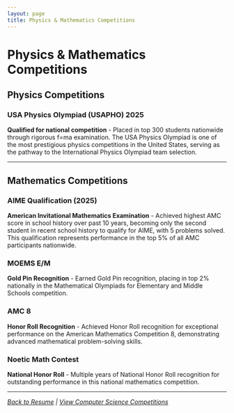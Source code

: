 ```yaml
---
layout: page
title: Physics & Mathematics Competitions
---
```


# Physics & Mathematics Competitions

## Physics Competitions

### USA Physics Olympiad (USAPHO) 2025
**Qualified for national competition** - Placed in top 300 students nationwide through rigorous f=ma examination. The USA Physics Olympiad is one of the most prestigious physics competitions in the United States, serving as the pathway to the International Physics Olympiad team selection.

---

## Mathematics Competitions

### AIME Qualification (2025)
**American Invitational Mathematics Examination** - Achieved highest AMC score in school history over past 10 years, becoming only the second student in recent school history to qualify for AIME, with 5 problems solved. This qualification represents performance in the top 5% of all AMC participants nationwide.

### MOEMS E/M
**Gold Pin Recognition** - Earned Gold Pin recognition, placing in top 2% nationally in the Mathematical Olympiads for Elementary and Middle Schools competition.

### AMC 8
**Honor Roll Recognition** - Achieved Honor Roll recognition for exceptional performance on the American Mathematics Competition 8, demonstrating advanced mathematical problem-solving skills.

### Noetic Math Contest
**National Honor Roll** - Multiple years of National Honor Roll recognition for outstanding performance in this national mathematics competition.

---

*[Back to Resume](resume.md) | [View Computer Science Competitions](cs-competitions.md)*
